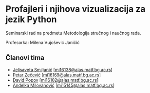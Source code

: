 # Profajleri i njihova vizualizacija za jezik Python
Seminarski rad na predmetu Metodologija stručnog i naučnog rada.

Profesorka: Milena Vujošević Janičić

## Članovi tima

* [Jelisaveta Smiljanić](https://github.com/JelisavetaS) [mi16138@alas.matf.bg.ac.rs]
* [Petar Zečević](https://github.com/PetarZecevic97) [mi16169@alas.matf.bg.ac.rs]
* [David Popov](https://github.com/popdav) [mi16102@alas.matf.bg.ac.rs]
* [Anđelka Milovanović](https://github.com/mandja96) [mi15145@alas.matf.bg.ac.rs]
